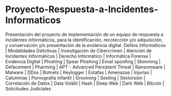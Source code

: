 # Proyecto-Respuesta-a-Incidentes-Informaticos
Presentación del proyecto de implementación de un equipo de respuesta a incidentes informáticos, para la identificación, recolección y/o adquisición, y conservación y/o presentación de la evidencia digital. Delitos Informáticos | Modalidades Delictivas | Investigación de Cibercrimen | Atención de Incidentes Informáticos | Derecho Informático | Informática Forense | Evidencia Digital | Phishing | Spear Phishing | Email spoofing | Skimming | Defacement | Pharming | APT - Advanced Persistent Threat | Ransomware | Malware | DDos | Botnets | Keylogger | Estafas | Amenazas | Injurias | Calumnias | Pornografía Infantil | Grooming | Sexting | Sextorsión | Correlación de Datos | Data Volátil | Hash | Deep Web | Dark Web | Bitcoin | Solicitudes Judiciales
